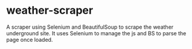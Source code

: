 # weather-scraper
A scraper using Selenium and BeautifulSoup to scrape the weather underground site. It uses Selenium to manage the js and BS to parse the page once loaded. 
